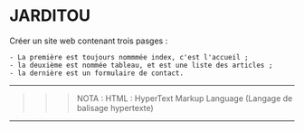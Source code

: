 # **JARDITOU**

Créer un site web contenant trois pasges :

    - La première est toujours nommmée index, c'est l'accueil ;
    - la deuxième est nommée tableau, et est une liste des articles ;
    - la dernière est un formulaire de contact.

___
>>> NOTA :
    HTML : HyperText Markup Language (Langage de balisage hypertexte)
___